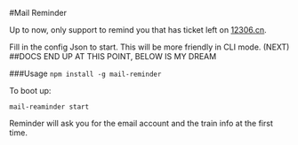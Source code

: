 #Mail Reminder

Up to now, only support to remind you that has ticket left on [12306.cn](https://12306.cn).

Fill in the config Json to start. This will be more friendly in CLI mode. (NEXT)
##DOCS END UP AT THIS POINT, BELOW IS MY DREAM

###Usage
`npm install -g mail-reminder`

To boot up:

`mail-reaminder start`

Reminder will ask you for the email account and the train info at the first time.
